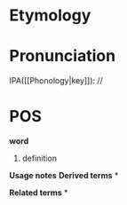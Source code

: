 # Etymology
# Pronunciation
IPA([[Phonology|key]]): //
# POS
**word**
1. definition

**Usage notes**
**Derived terms**
* 

**Related terms**
* 
